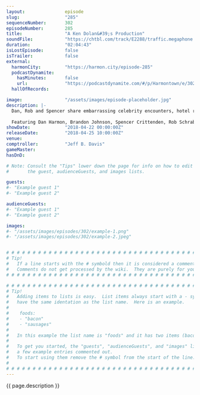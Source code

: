 ```yaml
---
layout:               episode
slug:                 "285"
sequenceNumber:       302
episodeNumber:        285
title:                "A Ken Dolan&#39;s Production"
soundFile:            "https://chtbl.com/track/E2288/traffic.megaphone.fm/STA2909477626.mp3?updated=1596661474"
duration:             "02:04:43"
isLostEpisode:        false
isTrailer:            false
external:
  harmonCity:         "https://harmon.city/episode-285"
  podcastDynamite:
    hasMinutes:       false
    url:              "https://podcastdynamite.com/#/p/Harmontown/e/302/285"
  hallOfRecords:      

image:                "/assets/images/episode-placeholder.jpg"
description: |-
  Dan, Rob and Spencer share embarrassing celebrity encounters, hotel room trashing and poop stories. Steve has a problem with the violence in shellfish.
  
  Featuring Dan Harmon, Brandon Johnson, Spencer Crittenden, Rob Schrab, DeMorge Brown and Steve Levy.
showDate:             "2018-04-22 00:00:00Z"
releaseDate:          "2018-04-25 10:00:00Z"
venue:                
comptroller:          "Jeff B. Davis"
gameMaster:           
hasDnD:               

# Note: Consult the "Tips" lower down the page for info on how to edit
#       the guest, audienceGuests, and images lists.

guests:
#- "Example guest 1"
#- "Example guest 2"

audienceGuests:
#- "Example guest 1"
#- "Example guest 2"

images:
#- "/assets/images/episodes/302/example-1.png"
#- "/assets/images/episodes/302/example-2.jpeg"


# # # # # # # # # # # # # # # # # # # # # # # # # # # # # # # # # # # # # # # # # # # # #
# Tip!
#   If a line starts with the # symbold then it is considered a comment.
#   Comments do not get processed by the wiki.  They are purely for your information.
# # # # # # # # # # # # # # # # # # # # # # # # # # # # # # # # # # # # # # # # # # # # #

# # # # # # # # # # # # # # # # # # # # # # # # # # # # # # # # # # # # # # # # # # # # #
# Tip!
#   Adding items to lists is easy.  List items always start with a - symbol and have
#   have the same identation as the list name.  Here is an example.
#
#    foods:
#    - "bacon"
#    - "sausages"
#
#   In this example the list name is "foods" and it has two items (bacon, and sausages).
#
#   To get you started, the "guests", "audienceGuests", and "images" lists below have
#   a few example entries commented out.
#   To start using them remove the # symbol from the start of the line.
#
# # # # # # # # # # # # # # # # # # # # # # # # # # # # # # # # # # # # # # # # # # # # #
---
```


<!-- The episode description will be rendered here -->
{{ page.description }}

<!-- Add your content BELOW here -->
<!-- vvvvvvvvvvvvvvvvvvvvvvvvvvv -->




<!-- ^^^^^^^^^^^^^^^^^^^^^^^^^^^ -->
<!-- Add your content ABOVE here -->

<!-- The episode gallery will be rendered here -->